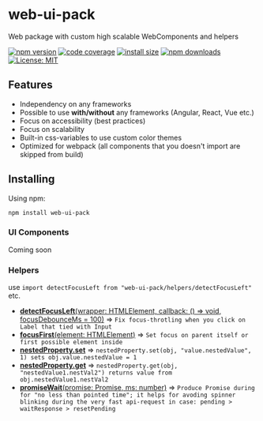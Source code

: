 # web-ui-pack

Web package with custom high scalable WebComponents and helpers

[![npm version](https://img.shields.io/npm/v/web-ui-pack.svg?style=flat-square)](https://www.npmjs.com/package/web-ui-pack)
[![code coverage](https://coveralls.io/repos/github/Yegorich555/web-ui-pack/badge.svg?style=flat-square)](https://coveralls.io/github/Yegorich555/web-ui-pack)
[![install size](https://packagephobia.now.sh/badge?p=web-ui-pack)](https://packagephobia.now.sh/result?p=web-ui-pack)
[![npm downloads](https://img.shields.io/npm/dm/web-ui-pack.svg?style=flat-square)](http://npm-stat.com/charts.html?package=web-ui-pack)
[![License: MIT](https://img.shields.io/badge/License-MIT-yellow.svg)](https://opensource.org/licenses/MIT)

## Features

- Independency on any frameworks
- Possible to use **with/without** any frameworks (Angular, React, Vue etc.)
- Focus on accessibility (best practices)
- Focus on scalability
- Built-in css-variables to use custom color themes
- Optimized for webpack (all components that you doesn't import are skipped from build)

## Installing

Using npm:

```npm
npm install web-ui-pack
```

### UI Components

Coming soon

### Helpers

use `import detectFocusLeft from "web-ui-pack/helpers/detectFocusLeft"` etc.

- [**detectFocusLeft**(wrapper: HTMLElement, callback: () => void, focusDebounceMs = 100)](#helpers) ⇒ `Fix focus-throtling when you click on Label that tied with Input`
- [**focusFirst**(element: HTMLElement)](#helpers) ⇒ `Set focus on parent itself or first possible element inside`
- [**nestedProperty.set**](#helpers) ⇒ `nestedProperty.set(obj, "value.nestedValue", 1) sets obj.value.nestedValue = 1`
- [**nestedProperty.get**](#helpers) ⇒ `nestedProperty.get(obj, "nestedValue1.nestVal2") returns value from obj.nestedValue1.nestVal2`
- [**promiseWait**(promise: Promise, ms: number)](#helpers) ⇒ `Produce Promise during for "no less than pointed time"; it helps for avoding spinner blinking during the very fast api-request in case: pending > waitResponse > resetPending`
